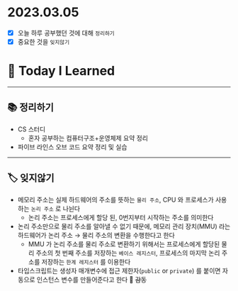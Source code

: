 # 2023.03.05

- [x] 오늘 하루 공부했던 것에 대해 `정리하기`
- [x] 중요한 것을 `잊지않기`

# 🚩 Today I Learned

---

## 📚 정리하기

- CS 스터디
  - 혼자 공부하는 컴퓨터구조+운영체제 요약 정리
- 파이브 라인스 오브 코드 요약 정리 및 실습

---

## 🏷 잊지않기

- 메모리 주소는 실제 하드웨어의 주소를 뜻하는 `물리 주소`, CPU 와 프로세스가 사용하는 `논리 주소` 로 나뉜다
  - 논리 주소는 프로세스에게 할당 된, 0번지부터 시작하는 주소를 의미한다
- 논리 주소만으로 물리 주소를 알아낼 수 없기 때문에, 메모리 관리 장치(MMU) 라는 하드웨어가 논리 주소 → 물리 주소의 변환을 수행한다고 한다
  - MMU 가 논리 주소를 물리 주소로 변환하기 위해서는 프로세스에게 할당된 물리 주소의 첫 번째 주소를 저장하는 `베이스 레지스터`, 프로세스의 마지막 논리 주소를 저장하는 `한계 레지스터` 를 이용한다
- 타입스크립트는 생성자 매개변수에 접근 제한자(`public` or `private`) 를 붙이면 자동으로 인스턴스 변수를 만들어준다고 한다 🥲 ~~감동~~
